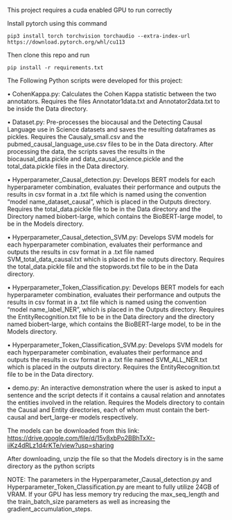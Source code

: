 This project requires a cuda enabled GPU to run correctly

Install pytorch using this command
```
pip3 install torch torchvision torchaudio --extra-index-url https://download.pytorch.org/whl/cu113
```

Then clone this repo and run
```
pip install -r requirements.txt 
```

The Following Python scripts were developed for this project:

•	CohenKappa.py: Calculates the Cohen Kappa statistic between the two annotators. Requires the files Annotator1data.txt and Annotator2data.txt to be inside the Data directory.

•	Dataset.py: Pre-processes the biocausal and the Detecting Causal Language use in Science datasets and saves the resulting dataframes as pickles. Requires the Causaly_small.csv and the pubmed_causal_language_use.csv files to be in the Data directory. After processing the data, the scripts saves the results in the biocausal_data.pickle and data_causal_science.pickle and the total_data.pickle files in the Data directory.

•	Hyperparameter_Causal_detection.py: Develops BERT models for each hyperparameter combination, evaluates their performance and outputs the results in csv format in a .txt file which is named using the convention “model name_dataset_causal”, which is placed in the Outputs directory. Requires the total_data.pickle file to be in the Data directory and the Directory named biobert-large, which contains the BioBERT-large model, to be in the Models directory. 

•	Hyperparameter_Causal_detection_SVM.py: Develops SVM models for each hyperparameter combination, evaluates their performance and outputs the results in csv format in a .txt file named SVM_total_data_causal.txt which is placed in the outputs directory. Requires the total_data.pickle file and the stopwords.txt file to be in the Data directory.

•	Hyperparameter_Token_Classification.py: Develops BERT models for each hyperparameter combination, evaluates their performance and outputs the results in csv format in a .txt file which is named using the convention “model name_label_NER”, which is placed in the Outputs directory. Requires the EntityRecognition.txt file to be in the Data directory and the directory named biobert-large, which contains the BioBERT-large model, to be in the Models directory.

•	Hyperparameter_Token_Classification_SVM.py: Develops SVM models for each hyperparameter combination, evaluates their performance and outputs the results in csv format in a .txt file named SVM_ALL_NER.txt which is placed in the outputs directory. Requires the EntityRecognition.txt file to be in the Data directory.

•	demo.py: An interactive demonstration where the user is asked to input a sentence and the script detects if it contains a causal relation and annotates the entities involved in the relation. Requires the Models directory to contain the Causal and Entity directories, each of whom must contain the bert-causal and bert_large-er models respectively.

The models can be downloaded from this link: https://drive.google.com/file/d/15v8xbPo2BBhTxXr-iiKz4dRLz1d4rKTe/view?usp=sharing

After downloading, unzip the file so that the Models directory is in the same directory as the python scripts

NOTE: The parameters in the Hyperparameter_Causal_detection.py and 	Hyperparameter_Token_Classification.py are meant to fully utilize 24GB of VRAM.
If your GPU has less memory try reducing the max_seq_length and the train_batch_size parameters as well as increasing the gradient_accumulation_steps.
